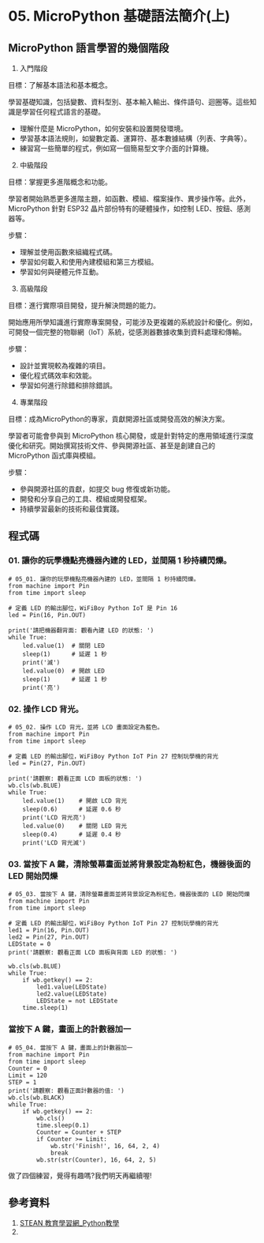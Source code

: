 # 05. MicroPython 基礎語法簡介(上)

## MicroPython 語言學習的幾個階段

1. 入門階段

目標：了解基本語法和基本概念。

學習基礎知識，包括變數、資料型別、基本輸入輸出、條件語句、迴圈等。這些知識是學習任何程式語言的基礎。

* 理解什麼是 MicroPython，如何安裝和設置開發環境。
* 學習基本語法規則，如變數定義、運算符、基本數據結構（列表、字典等）。
* 練習寫一些簡單的程式，例如寫一個簡易型文字介面的計算機。

2. 中級階段

目標：掌握更多進階概念和功能。

學習者開始熟悉更多進階主題，如函數、模組、檔案操作、異步操作等。此外，MicroPython 針對 ESP32 晶片部份特有的硬體操作，如控制 LED、按鈕、感測器等。

步驟：

* 理解並使用函數來組織程式碼。
* 學習如何載入和使用內建模組和第三方模組。
* 學習如何與硬體元件互動。

3. 高級階段

目標：進行實際項目開發，提升解決問題的能力。

開始應用所學知識進行實際專案開發，可能涉及更複雜的系統設計和優化。例如，可開發一個完整的物聯網（IoT）系統，從感測器數據收集到資料處理和傳輸。

步驟：

* 設計並實現較為複雜的項目。
* 優化程式碼效率和效能。
* 學習如何進行除錯和排除錯誤。

4. 專業階段

目標：成為MicroPython的專家，貢獻開源社區或開發高效的解決方案。

學習者可能會參與到 MicroPython 核心開發，或是針對特定的應用領域進行深度優化和研究。開始撰寫技術文件、參與開源社區、甚至是創建自己的 MicroPython 函式庫與模組。

步驟：

* 參與開源社區的貢獻，如提交 bug 修復或新功能。
* 開發和分享自己的工具、模組或開發框架。
* 持續學習最新的技術和最佳實踐。

## 程式碼

### 01. 讓你的玩學機點亮機器內建的 LED，並間隔 1 秒持續閃爍。

```
# 05_01. 讓你的玩學機點亮機器內建的 LED，並間隔 1 秒持續閃爍。
from machine import Pin
from time import sleep

# 定義 LED 的輸出腳位，WiFiBoy Python IoT 是 Pin 16
led = Pin(16, Pin.OUT)

print('請把機器翻背面: 觀看內建 LED 的狀態: ')
while True:
    led.value(1)  # 關閉 LED
    sleep(1)      # 延遲 1 秒
    print('滅')
    led.value(0)  # 開啟 LED
    sleep(1)      # 延遲 1 秒
    print('亮')
```

### 02. 操作 LCD 背光。

```
# 05_02. 操作 LCD 背光，並將 LCD 畫面設定為藍色。
from machine import Pin
from time import sleep

# 定義 LED 的輸出腳位，WiFiBoy Python IoT Pin 27 控制玩學機的背光 
led = Pin(27, Pin.OUT)

print('請觀察: 觀看正面 LCD 面板的狀態: ')
wb.cls(wb.BLUE)
while True:
    led.value(1)    # 開啟 LCD 背光
    sleep(0.6)      # 延遲 0.6 秒
    print('LCD 背光亮')
    led.value(0)    # 關閉 LED 背光
    sleep(0.4)      # 延遲 0.4 秒
    print('LCD 背光滅')
```

### 03. 當按下 A 鍵，清除螢幕畫面並將背景設定為粉紅色，機器後面的 LED 開始閃爍

```
# 05_03. 當按下 A 鍵，清除螢幕畫面並將背景設定為粉紅色，機器後面的 LED 開始閃爍
from machine import Pin
from time import sleep

# 定義 LED 的輸出腳位，WiFiBoy Python IoT Pin 27 控制玩學機的背光 
led1 = Pin(16, Pin.OUT)
led2 = Pin(27, Pin.OUT)
LEDState = 0
print('請觀察: 觀看正面 LCD 面板與背面 LED 的狀態: ')

wb.cls(wb.BLUE)
while True:
    if wb.getkey() == 2:
        led1.value(LEDState)
        led2.value(LEDState)
        LEDState = not LEDState
    time.sleep(1)
```

### 當按下 A 鍵，畫面上的計數器加一

```
# 05_04. 當按下 A 鍵，畫面上的計數器加一
from machine import Pin
from time import sleep
Counter = 0
Limit = 120
STEP = 1
print('請觀察: 觀看正面計數器的值: ')
wb.cls(wb.BLACK)
while True:
    if wb.getkey() == 2:
        wb.cls()
        time.sleep(0.1)
        Counter = Counter + STEP
        if Counter >= Limit:
            wb.str('Finish!', 16, 64, 2, 4)
            break
        wb.str(str(Counter), 16, 64, 2, 5)
```

做了四個練習，覺得有趣嗎?我們明天再繼續喔!

## 參考資料

1. [STEAN 教育學習網_Python教學](https://steam.oxxostudio.tw/category/python/index.html)
2. []()